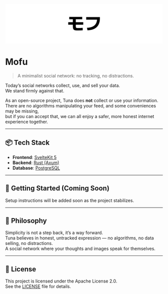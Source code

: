 ![banner](./assets/mofu.png)
# Mofu

> A minimalist social network: no tracking, no distractions.

Today’s social networks collect, use, and sell your data.  
We stand firmly against that.

As an open-source project, Tuna does **not** collect or use your information.  
There are no algorithms manipulating your feed, and some conveniences may be missing,  
but if you can accept that, we can all enjoy a safer, more honest internet experience together.

---

## 📦 Tech Stack

- **Frontend**: [SvelteKit 5](https://kit.svelte.dev/)  
- **Backend**: [Rust (Axum)](https://github.com/tokio-rs/axum)  
- **Database**: [PostgreSQL](https://www.postgresql.org/)

---

## 🚀 Getting Started (Coming Soon)

Setup instructions will be added soon as the project stabilizes.

---

## 🤍 Philosophy

Simplicity is not a step back, it’s a way forward.  
Tuna believes in honest, untracked expression — no algorithms, no data selling, no distractions.  
A social network where your thoughts and images speak for themselves.

---

## 📄 License

This project is licensed under the Apache License 2.0.  
See the [LICENSE](./LICENSE) file for details.
